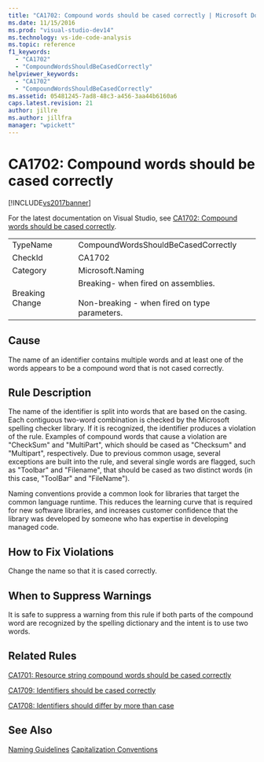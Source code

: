 ```yaml
---
title: "CA1702: Compound words should be cased correctly | Microsoft Docs"
ms.date: 11/15/2016
ms.prod: "visual-studio-dev14"
ms.technology: vs-ide-code-analysis
ms.topic: reference
f1_keywords:
  - "CA1702"
  - "CompoundWordsShouldBeCasedCorrectly"
helpviewer_keywords:
  - "CA1702"
  - "CompoundWordsShouldBeCasedCorrectly"
ms.assetid: 05481245-7ad8-48c3-a456-3aa44b6160a6
caps.latest.revision: 21
author: jillre
ms.author: jillfra
manager: "wpickett"
---
```

# CA1702: Compound words should be cased correctly
[!INCLUDE[vs2017banner](../includes/vs2017banner.md)]

For the latest documentation on Visual Studio, see [CA1702: Compound words should be cased correctly](/visualstudio/code-quality/ca1702-compound-words-should-be-cased-correctly).

|||
|-|-|
|TypeName|CompoundWordsShouldBeCasedCorrectly|
|CheckId|CA1702|
|Category|Microsoft.Naming|
|Breaking Change|Breaking- when fired on assemblies.<br /><br /> Non-breaking - when fired on type parameters.|

## Cause
 The name of an identifier contains multiple words and at least one of the words appears to be a compound word that is not cased correctly.

## Rule Description
 The name of the identifier is split into words that are based on the casing. Each contiguous two-word combination is checked by the Microsoft spelling checker library. If it is recognized, the identifier produces a violation of the rule. Examples of compound words that cause a violation are "CheckSum" and "MultiPart", which should be cased as "Checksum" and "Multipart", respectively. Due to previous common usage, several exceptions are built into the rule, and several single words are flagged, such as "Toolbar" and "Filename", that should be cased as two distinct words (in this case, "ToolBar" and "FileName").

 Naming conventions provide a common look for libraries that target the common language runtime. This reduces the learning curve that is required for new software libraries, and increases customer confidence that the library was developed by someone who has expertise in developing managed code.

## How to Fix Violations
 Change the name so that it is cased correctly.

## When to Suppress Warnings
 It is safe to suppress a warning from this rule if both parts of the compound word are recognized by the spelling dictionary and the intent is to use two words.

## Related Rules
 [CA1701: Resource string compound words should be cased correctly](../code-quality/ca1701-resource-string-compound-words-should-be-cased-correctly.md)

 [CA1709: Identifiers should be cased correctly](../code-quality/ca1709-identifiers-should-be-cased-correctly.md)

 [CA1708: Identifiers should differ by more than case](../code-quality/ca1708-identifiers-should-differ-by-more-than-case.md)

## See Also
 [Naming Guidelines](https://msdn.microsoft.com/library/fc076d66-9b5f-42d3-aa65-61d970c794a3)
 [Capitalization Conventions](https://msdn.microsoft.com/library/4c4ea526-9203-486f-b72d-29d61c5b3c6d)
